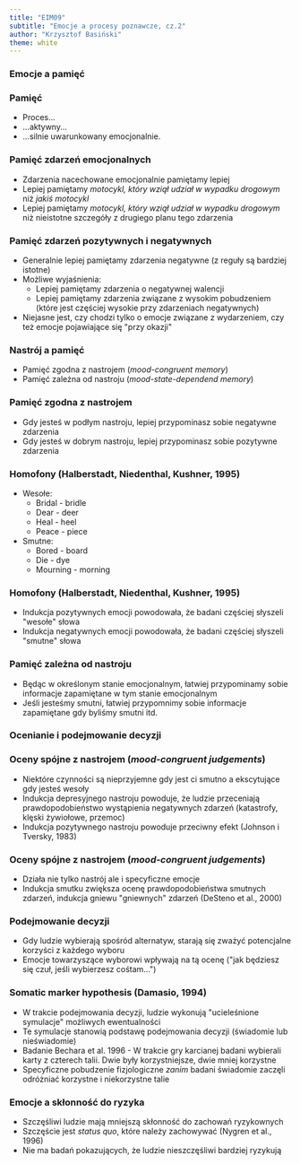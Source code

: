 ```yaml
---
title: "EIM09"
subtitle: "Emocje a procesy poznawcze, cz.2"
author: "Krzysztof Basiński"
theme: white
---
```


### Emocje a pamięć

### Pamięć

- Proces...
- ...aktywny...
- ...silnie uwarunkowany emocjonalnie.

### Pamięć zdarzeń emocjonalnych

- Zdarzenia nacechowane emocjonalnie pamiętamy lepiej
- Lepiej pamiętamy _motocykl, który wziął udział w wypadku drogowym_ niż _jakiś motocykl_
- Lepiej pamiętamy _motocykl, który wziął udział w wypadku drogowym_ niż nieistotne szczegóły z drugiego planu tego zdarzenia

### Pamięć zdarzeń pozytywnych i negatywnych

- Generalnie lepiej pamiętamy zdarzenia negatywne (z reguły są bardziej istotne)
- Możliwe wyjaśnienia:
	- Lepiej pamiętamy zdarzenia o negatywnej walencji
	- Lepiej pamiętamy zdarzenia związane z wysokim pobudzeniem (które jest częściej wysokie przy zdarzeniach negatywnych)
- Niejasne jest, czy chodzi tylko o emocje związane z wydarzeniem, czy też emocje pojawiające się "przy okazji"

### Nastrój a pamięć

- Pamięć zgodna z nastrojem (_mood-congruent memory_)
- Pamięć zależna od nastroju (_mood-state-dependend memory_)

### Pamięć zgodna z nastrojem

- Gdy jesteś w podłym nastroju, lepiej przypominasz sobie negatywne zdarzenia
- Gdy jesteś w dobrym nastroju, lepiej przypominasz sobie pozytywne zdarzenia

### Homofony (Halberstadt, Niedenthal, Kushner, 1995)

- Wesołe:
	- Bridal - bridle
	- Dear - deer
	- Heal - heel
	- Peace - piece
- Smutne:
	- Bored - board
	- Die - dye
	- Mourning - morning

### Homofony (Halberstadt, Niedenthal, Kushner, 1995)

- Indukcja pozytywnych emocji powodowała, że badani częściej słyszeli "wesołe" słowa
- Indukcja negatywnych emocji powodowała, że badani częściej słyszeli "smutne" słowa

### Pamięć zależna od nastroju

- Będąc w określonym stanie emocjonalnym, łatwiej przypominamy sobie informacje zapamiętane w tym stanie emocjonalnym
- Jeśli jesteśmy smutni, łatwiej przypomnimy sobie informacje zapamiętane gdy byliśmy smutni itd.

### Ocenianie i podejmowanie decyzji

### Oceny spójne z nastrojem (_mood-congruent judgements_)

- Niektóre czynności są nieprzyjemne gdy jest ci smutno a ekscytujące gdy jesteś wesoły
- Indukcja depresyjnego nastroju powoduje, że ludzie przeceniają prawdopodobieństwo wystąpienia negatywnych zdarzeń (katastrofy, klęski żywiołowe, przemoc)
- Indukcja pozytywnego nastroju powoduje przeciwny efekt (Johnson i Tversky, 1983)

### Oceny spójne z nastrojem (_mood-congruent judgements_)

- Działa nie tylko nastrój ale i specyficzne emocje
- Indukcja smutku zwiększa ocenę prawdopodobieństwa smutnych zdarzeń, indukcja gniewu "gniewnych" zdarzeń (DeSteno et al., 2000)

### Podejmowanie decyzji

- Gdy ludzie wybierają spośród alternatyw, starają się zważyć potencjalne korzyści z każdego wyboru
- Emocje towarzyszące wyborowi wpływają na tą ocenę ("jak będziesz się czuł, jeśli wybierzesz cośtam...")


### Somatic marker hypothesis (Damasio, 1994)

- W trakcie podejmowania decyzji, ludzie wykonują "ucieleśnione symulacje" możliwych ewentualności
- Te symulacje stanowią podstawę podejmowania decyzji (świadomie lub nieświadomie)
- Badanie Bechara et al. 1996 - W trakcie gry karcianej badani wybierali karty z czterech talii. Dwie były korzystniejsze, dwie mniej korzystne
- Specyficzne pobudzenie fizjologiczne _zanim_ badani świadomie zaczęli odróżniać korzystne i niekorzystne talie

### Emocje a skłonność do ryzyka

- Szczęśliwi ludzie mają mniejszą skłonność do zachowań ryzykownych
- Szczęście jest _status quo_, które należy zachowywać (Nygren et al., 1996)
- Nie ma badań pokazujących, że ludzie nieszczęśliwi bardziej ryzykują
